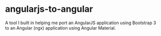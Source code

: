 # angularjs-to-angular
A tool I built in helping me port an AngularJS application using Bootstrap 3 to an Angular (ngx) application using Angular Material.
